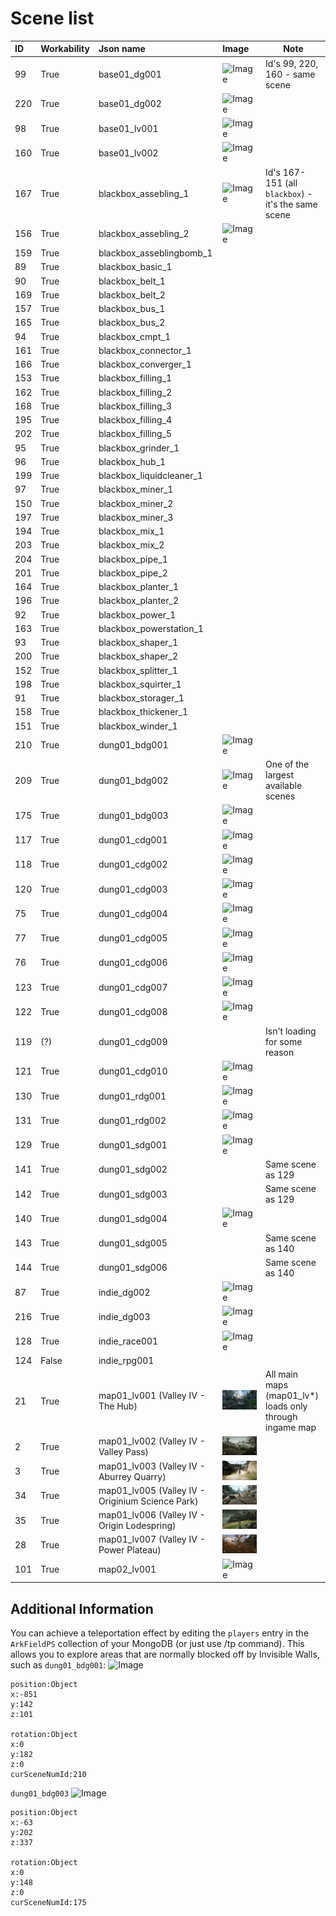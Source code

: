 # Scene list

|ID |Workability |Json name               |Image                          |Note  |
|:--|:-----------|:-----------------------|:------------------------------|------|
|99 |True        |base01_dg001            |![Image](./LevelImages/99.png) |Id's 99, 220, 160 - same scene|
|220|True        |base01_dg002            |![Image](./LevelImages/220.png)|      |
|98 |True        |base01_lv001            |![Image](./LevelImages/98.png) |      |
|160|True        |base01_lv002            |![Image](./LevelImages/160.png)|      |
|167|True        |blackbox_assebling_1    |![Image](./LevelImages/167.png)|Id's 167-151 (all `blackbox`) - it's the same scene|
|156|True        |blackbox_assebling_2    |![Image](./LevelImages/156.png)|      |
|159|True        |blackbox_asseblingbomb_1|                               |      |
|89 |True        |blackbox_basic_1        |                               |      |
|90 |True        |blackbox_belt_1         |                               |      |
|169|True        |blackbox_belt_2         |                               |      |
|157|True        |blackbox_bus_1          |                               |      |
|165|True        |blackbox_bus_2          |                               |      |
|94 |True        |blackbox_cmpt_1         |                               |      |
|161|True        |blackbox_connector_1    |                               |      |
|166|True        |blackbox_converger_1    |                               |      |
|153|True        |blackbox_filling_1      |                               |      |
|162|True        |blackbox_filling_2      |                               |      |
|168|True        |blackbox_filling_3      |                               |      |
|195|True        |blackbox_filling_4      |                               |      |
|202|True        |blackbox_filling_5      |                               |      |
|95 |True        |blackbox_grinder_1      |                               |      |
|96 |True        |blackbox_hub_1          |                               |      |
|199|True        |blackbox_liquidcleaner_1|                               |      |
|97 |True        |blackbox_miner_1        |                               |      |
|150|True        |blackbox_miner_2        |                               |      |
|197|True        |blackbox_miner_3        |                               |      |
|194|True        |blackbox_mix_1          |                               |      |
|203|True        |blackbox_mix_2          |                               |      |
|204|True        |blackbox_pipe_1         |                               |      |
|201|True        |blackbox_pipe_2         |                               |      |
|164|True        |blackbox_planter_1      |                               |      |
|196|True        |blackbox_planter_2      |                               |      |
|92 |True        |blackbox_power_1        |                               |      |
|163|True        |blackbox_powerstation_1 |                               |      |
|93 |True        |blackbox_shaper_1       |                               |      |
|200|True        |blackbox_shaper_2       |                               |      |
|152|True        |blackbox_splitter_1     |                               |      |
|198|True        |blackbox_squirter_1     |                               |      |
|91 |True        |blackbox_storager_1     |                               |      |
|158|True        |blackbox_thickener_1    |                               |      |
|151|True        |blackbox_winder_1       |                               |      |
|210|True        |dung01_bdg001           |![Image](./LevelImages/210.png)|      |
|209|True        |dung01_bdg002           |![Image](./LevelImages/209.png)|One of the largest available scenes|
|175|True        |dung01_bdg003           |![Image](./LevelImages/175.png)|      |
|117|True        |dung01_cdg001           |![Image](./LevelImages/117.png)|      |
|118|True        |dung01_cdg002           |![Image](./LevelImages/118.png)|      |
|120|True        |dung01_cdg003           |![Image](./LevelImages/120.png)|      |
|75 |True        |dung01_cdg004           |![Image](./LevelImages/75.png) |      |
|77 |True        |dung01_cdg005           |![Image](./LevelImages/77.png) |      |
|76 |True        |dung01_cdg006           |![Image](./LevelImages/76.png) |      |
|123|True        |dung01_cdg007           |![Image](./LevelImages/123.png)|      |
|122|True        |dung01_cdg008           |![Image](./LevelImages/122.png)|      |
|119|(?)         |dung01_cdg009           |                               |Isn't loading for some reason|
|121|True        |dung01_cdg010           |![Image](./LevelImages/121.png)|      |
|130|True        |dung01_rdg001           |![Image](./LevelImages/130.png)|      |
|131|True        |dung01_rdg002           |![Image](./LevelImages/131.png)|      |
|129|True        |dung01_sdg001           |![Image](./LevelImages/129.png)|      |
|141|True        |dung01_sdg002           |                               |Same scene as 129|
|142|True        |dung01_sdg003           |                               |Same scene as 129|
|140|True        |dung01_sdg004           |![Image](./LevelImages/140.png)|      |
|143|True        |dung01_sdg005           |                               |Same scene as 140|
|144|True        |dung01_sdg006           |                               |Same scene as 140|
|87 |True        |indie_dg002             |![Image](./LevelImages/87.png) |      |
|216|True        |indie_dg003             |![Image](./LevelImages/216.png)|      |
|128|True        |indie_race001           |![Image](./LevelImages/128.png)|      |
|124|False       |indie_rpg001            |                               |      |
|21 |True        |map01_lv001 (Valley IV - The Hub)|![Image](./LevelImages/21.png)|All main maps (map01_lv*) loads only through ingame map|
|2  |True        |map01_lv002 (Valley IV - Valley Pass)|![Image](./LevelImages/2.png)|      |
|3  |True        |map01_lv003 (Valley IV - Aburrey Quarry)|![Image](./LevelImages/3.png)|      |
|34 |True        |map01_lv005 (Valley IV - Originium Science Park)|![Image](./LevelImages/34.png)|      |
|35 |True        |map01_lv006 (Valley IV - Origin Lodespring)|![Image](./LevelImages/35.png)|      |
|28 |True        |map01_lv007 (Valley IV - Power Plateau)|![Image](./LevelImages/28.png)|      |
|101|True        |map02_lv001             |![Image](./LevelImages/101.png)|      |

## Additional Information

You can achieve a teleportation effect by editing the `players` entry in the `ArkFieldPS` collection of your MongoDB (or just use /tp command). This allows you to explore areas that are normally blocked off by Invisible Walls, such as `dung01_bdg001`:
![Image](./LevelImages/210_1.png)
```
position:Object
x:-851
y:142
z:101

rotation:Object
x:0
y:182
z:0
curSceneNumId:210
```
`dung01_bdg003`
![Image](./LevelImages/175_1.png)
```
position:Object
x:-63
y:202
z:337

rotation:Object
x:0
y:148
z:0
curSceneNumId:175
```